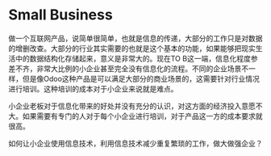 
# Small Business

做一个互联网产品，说简单很简单，也就是信息的传递，大部分的工作只是对数据的增删改查。大部分的行业其实需要的也就是这个基本的功能，如果能够把现实生活中的数据结构化存储起来，意义是非常大的。现在TO B这一端，信息化程度参差不齐，非常大比例的小企业甚至完全没有信息化的流程。不同的企业场景不一样，但是像Odoo这种产品是可以满足大部分的商业场景的，这需要针对行业情况进行培训。这种培训的成本对于小企业来说就是难点。

小企业老板对于信息化带来的好处并没有充分的认识，对这方面的经济投入意愿不大。如果需要有专门的人对于每个小企业进行培训，对于产品这一方的成本要求就很高。

如何让小企业使用信息技术，利用信息技术减少重复繁琐的工作，做大做强企业？
